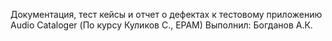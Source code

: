 Документация, тест кейсы и отчет о дефектах к тестовому приложению Audio Cataloger (По курсу Куликов С., EPAM)
Выполнил: Богданов А.К.
